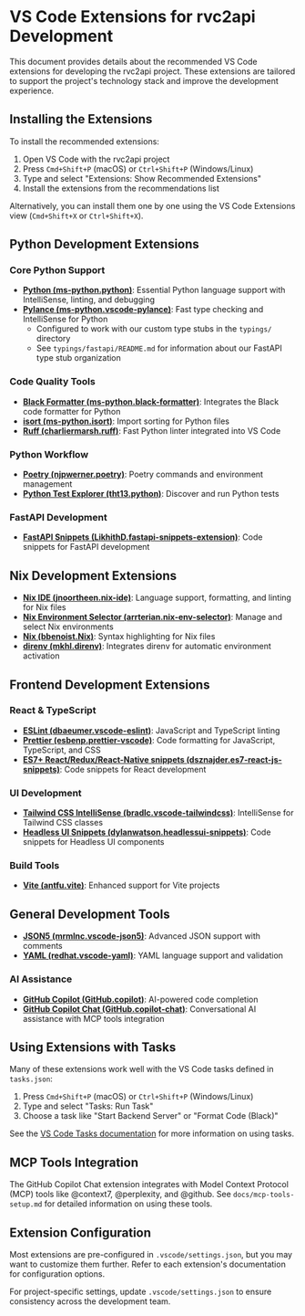 # VS Code Extensions for rvc2api Development

This document provides details about the recommended VS Code extensions for developing the rvc2api project. These extensions are tailored to support the project's technology stack and improve the development experience.

## Installing the Extensions

To install the recommended extensions:

1. Open VS Code with the rvc2api project
2. Press `Cmd+Shift+P` (macOS) or `Ctrl+Shift+P` (Windows/Linux)
3. Type and select "Extensions: Show Recommended Extensions"
4. Install the extensions from the recommendations list

Alternatively, you can install them one by one using the VS Code Extensions view (`Cmd+Shift+X` or `Ctrl+Shift+X`).

## Python Development Extensions

### Core Python Support

- **[Python (ms-python.python)](https://marketplace.visualstudio.com/items?itemName=ms-python.python)**: Essential Python language support with IntelliSense, linting, and debugging
- **[Pylance (ms-python.vscode-pylance)](https://marketplace.visualstudio.com/items?itemName=ms-python.vscode-pylance)**: Fast type checking and IntelliSense for Python
  - Configured to work with our custom type stubs in the `typings/` directory
  - See `typings/fastapi/README.md` for information about our FastAPI type stub organization

### Code Quality Tools

- **[Black Formatter (ms-python.black-formatter)](https://marketplace.visualstudio.com/items?itemName=ms-python.black-formatter)**: Integrates the Black code formatter for Python
- **[isort (ms-python.isort)](https://marketplace.visualstudio.com/items?itemName=ms-python.isort)**: Import sorting for Python files
- **[Ruff (charliermarsh.ruff)](https://marketplace.visualstudio.com/items?itemName=charliermarsh.ruff)**: Fast Python linter integrated into VS Code

### Python Workflow

- **[Poetry (njpwerner.poetry)](https://marketplace.visualstudio.com/items?itemName=njpwerner.poetry)**: Poetry commands and environment management
- **[Python Test Explorer (tht13.python)](https://marketplace.visualstudio.com/items?itemName=tht13.python)**: Discover and run Python tests

### FastAPI Development

- **[FastAPI Snippets (LikhithD.fastapi-snippets-extension)](https://marketplace.visualstudio.com/items?itemName=LikhithD.fastapi-snippets-extension)**: Code snippets for FastAPI development

## Nix Development Extensions

- **[Nix IDE (jnoortheen.nix-ide)](https://marketplace.visualstudio.com/items?itemName=jnoortheen.nix-ide)**: Language support, formatting, and linting for Nix files
- **[Nix Environment Selector (arrterian.nix-env-selector)](https://marketplace.visualstudio.com/items?itemName=arrterian.nix-env-selector)**: Manage and select Nix environments
- **[Nix (bbenoist.Nix)](https://marketplace.visualstudio.com/items?itemName=bbenoist.Nix)**: Syntax highlighting for Nix files
- **[direnv (mkhl.direnv)](https://marketplace.visualstudio.com/items?itemName=mkhl.direnv)**: Integrates direnv for automatic environment activation

## Frontend Development Extensions

### React & TypeScript

- **[ESLint (dbaeumer.vscode-eslint)](https://marketplace.visualstudio.com/items?itemName=dbaeumer.vscode-eslint)**: JavaScript and TypeScript linting
- **[Prettier (esbenp.prettier-vscode)](https://marketplace.visualstudio.com/items?itemName=esbenp.prettier-vscode)**: Code formatting for JavaScript, TypeScript, and CSS
- **[ES7+ React/Redux/React-Native snippets (dsznajder.es7-react-js-snippets)](https://marketplace.visualstudio.com/items?itemName=dsznajder.es7-react-js-snippets)**: Code snippets for React development

### UI Development

- **[Tailwind CSS IntelliSense (bradlc.vscode-tailwindcss)](https://marketplace.visualstudio.com/items?itemName=bradlc.vscode-tailwindcss)**: IntelliSense for Tailwind CSS classes
- **[Headless UI Snippets (dylanwatson.headlessui-snippets)](https://marketplace.visualstudio.com/items?itemName=dylanwatson.headlessui-snippets)**: Code snippets for Headless UI components

### Build Tools

- **[Vite (antfu.vite)](https://marketplace.visualstudio.com/items?itemName=antfu.vite)**: Enhanced support for Vite projects

## General Development Tools

- **[JSON5 (mrmlnc.vscode-json5)](https://marketplace.visualstudio.com/items?itemName=mrmlnc.vscode-json5)**: Advanced JSON support with comments
- **[YAML (redhat.vscode-yaml)](https://marketplace.visualstudio.com/items?itemName=redhat.vscode-yaml)**: YAML language support and validation

### AI Assistance

- **[GitHub Copilot (GitHub.copilot)](https://marketplace.visualstudio.com/items?itemName=GitHub.copilot)**: AI-powered code completion
- **[GitHub Copilot Chat (GitHub.copilot-chat)](https://marketplace.visualstudio.com/items?itemName=GitHub.copilot-chat)**: Conversational AI assistance with MCP tools integration

## Using Extensions with Tasks

Many of these extensions work well with the VS Code tasks defined in `tasks.json`:

1. Press `Cmd+Shift+P` (macOS) or `Ctrl+Shift+P` (Windows/Linux)
2. Type and select "Tasks: Run Task"
3. Choose a task like "Start Backend Server" or "Format Code (Black)"

See the [VS Code Tasks documentation](https://code.visualstudio.com/docs/editor/tasks) for more information on using tasks.

## MCP Tools Integration

The GitHub Copilot Chat extension integrates with Model Context Protocol (MCP) tools like @context7, @perplexity, and @github. See `docs/mcp-tools-setup.md` for detailed information on using these tools.

## Extension Configuration

Most extensions are pre-configured in `.vscode/settings.json`, but you may want to customize them further. Refer to each extension's documentation for configuration options.

For project-specific settings, update `.vscode/settings.json` to ensure consistency across the development team.
